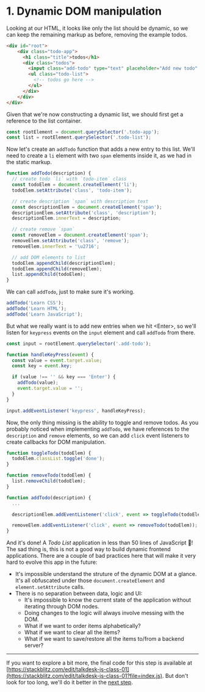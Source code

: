 # 1. Dynamic DOM manipulation

Looking at our HTML, it looks like only the list should be dynamic, so we can keep the remaining markup as before, removing the example todos.
```html
<div id="root">
    <div class="todo-app">
      <h1 class="title">todos</h1>
      <div class="todos">
        <input class="add-todo" type="text" placeholder="Add new todo" />
        <ul class="todo-list">
          <!-- todos go here -->
        </ul>
      </div>
    </div>
</div>
```

Given that we're now constructing a dynamic list, we should first get a reference to the list container.
```js
const rootElement = document.querySelector('.todo-app');
const list = rootElement.querySelector('.todo-list');
```

Now let's create an `addTodo` function that adds a new entry to this list. We'll need to create a `li` element with two `span` elements inside it, as we had in the static markup.
```js
function addTodo(description) {
  // create todo `li` with `todo-item` class
  const todoElem = document.createElement('li');
  todoElem.setAttribute('class', 'todo-item');

  // create description `span` with description text
  const descriptionElem = document.createElement('span');
  descriptionElem.setAttribute('class', 'description');
  descriptionElem.innerText = description;

  // create remove `span`
  const removeElem = document.createElement('span');
  removeElem.setAttribute('class', 'remove');
  removeElem.innerText = '\u2716';

  // add DOM elements to list
  todoElem.appendChild(descriptionElem);
  todoElem.appendChild(removeElem);
  list.appendChild(todoElem);
}
```

We can call `addTodo`, just to make sure it's working.
```js
addTodo('Learn CSS');
addTodo('Learn HTML');
addTodo('Learn JavaScript');
```

But what we really want is to add new entries when we hit \<Enter\>, so we'll listen for `keypress` events on the `input` element and call `addTodo` from there.
```js
const input = rootElement.querySelector('.add-todo');

function handleKeyPress(event) {
  const value = event.target.value;
  const key = event.key;

  if (value !== '' && key === 'Enter') {
    addTodo(value);
    event.target.value = '';
  }
}

input.addEventListener('keypress', handleKeyPress);
```

Now, the only thing missing is the ability to toggle and remove todos. As you probably noticed when implementing `addTodo`, we have references to the `description` and `remove` elements, so we can add `click` event listeners to create callbacks for DOM manipulation.
```js
function toggleTodo(todoElem) {
  todoElem.classList.toggle('done');
}

function removeTodo(todoElem) {
  list.removeChild(todoElem);
}

function addTodo(description) {
  ...

  descriptionElem.addEventListener('click', event => toggleTodo(todoElem));

  removeElem.addEventListener('click', event => removeTodo(todoElem));
}
```

And it's done! A _Todo List_ application in less than 50 lines of JavaScript :tada:! The sad thing is, this is not a good way to build dynamic frontend applications. There are a couple of bad practices here that will make it very hard to evolve this app in the future:
- It's impossible understand the struture of the dynamic DOM at a glance. It's all obfuscated under those `document.createElement` and `element.setAttribute` calls.
- There is no separation between data, logic and UI:
  - It's impossible to know the current state of the application without iterating through DOM nodes.
  - Doing changes to the logic will always involve messing with the DOM.
  - What if we want to order items alphabetically?
  - What if we want to clear all the items?
  - What if we want to save/restore all the items to/from a backend server?

---

If you want to explore a bit more, the final code for this step is available at [https://stackblitz.com/edit/talkdesk-js-class-01](https://stackblitz.com/edit/talkdesk-js-class-01?file=index.js). But don't look for too long, we'll do it better in the [next step](./02-unidirectional-data-flow.md).